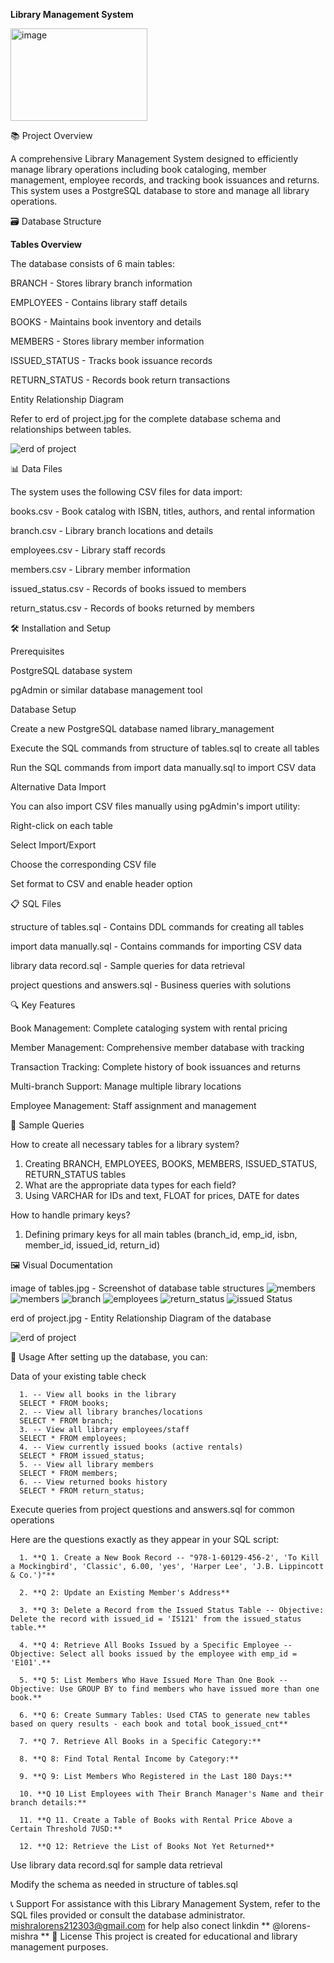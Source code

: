 **Library Management System**


<img width="219" height="148" alt="image" src="https://github.com/user-attachments/assets/7b9bb0c7-b26e-4db2-a4e5-b39651600848" />


📚 Project Overview

A comprehensive Library Management System designed to efficiently manage library operations including book cataloging, member management, employee records, and tracking book issuances and returns. This system uses a PostgreSQL database to store and manage all library operations.

🗃️ Database Structure

**Tables Overview**

The database consists of 6 main tables:

BRANCH - Stores library branch information

EMPLOYEES - Contains library staff details

BOOKS - Maintains book inventory and details

MEMBERS - Stores library member information

ISSUED_STATUS - Tracks book issuance records

RETURN_STATUS - Records book return transactions

Entity Relationship Diagram

Refer to erd of project.jpg for the complete database schema and relationships between tables.

![erd of project](https://github.com/user-attachments/assets/36185740-37ee-47f3-ad7c-4e5bd077c4b6)


📊 Data Files

The system uses the following CSV files for data import:

books.csv - Book catalog with ISBN, titles, authors, and rental information

branch.csv - Library branch locations and details

employees.csv - Library staff records

members.csv - Library member information

issued_status.csv - Records of books issued to members

return_status.csv - Records of books returned by members

🛠️ Installation and Setup

Prerequisites

PostgreSQL database system

pgAdmin or similar database management tool

Database Setup

Create a new PostgreSQL database named library_management

Execute the SQL commands from structure of tables.sql to create all tables

Run the SQL commands from import data manually.sql to import CSV data

Alternative Data Import

You can also import CSV files manually using pgAdmin's import utility:

Right-click on each table

Select Import/Export

Choose the corresponding CSV file

Set format to CSV and enable header option

📋 SQL Files

structure of tables.sql - Contains DDL commands for creating all tables

import data manually.sql - Contains commands for importing CSV data

library data record.sql - Sample queries for data retrieval

project questions and answers.sql - Business queries with solutions

🔍 Key Features

Book Management: Complete cataloging system with rental pricing

Member Management: Comprehensive member database with tracking

Transaction Tracking: Complete history of book issuances and returns

Multi-branch Support: Manage multiple library locations

Employee Management: Staff assignment and management

📝 Sample Queries

How to create all necessary tables for a library system?
1. Creating BRANCH, EMPLOYEES, BOOKS, MEMBERS, ISSUED_STATUS, RETURN_STATUS tables
2. What are the appropriate data types for each field?
3. Using VARCHAR for IDs and text, FLOAT for prices, DATE for dates

How to handle primary keys?

1. Defining primary keys for all main tables (branch_id, emp_id, isbn, member_id, issued_id, return_id)


🖼️ Visual Documentation

image of tables.jpg - Screenshot of database table structures
![members](https://github.com/user-attachments/assets/d7778cc0-e53c-46a8-9fd2-fb6dfff5c9ca)
![members](https://github.com/user-attachments/assets/8956fbe2-1671-4d3c-8baa-6d083b451f66)
![branch](https://github.com/user-attachments/assets/79f75748-ba41-4946-a4a8-93643b689fda)
![employees](https://github.com/user-attachments/assets/75ba3ce5-4be6-4812-9d49-54f2cc74d52f)
![return_status](https://github.com/user-attachments/assets/3914770c-4142-4467-a35f-1774074f180c)
![issued Status](https://github.com/user-attachments/assets/86d9f32d-bead-4122-b405-14598dea75ba)


erd of project.jpg - Entity Relationship Diagram of the database

![erd of project](https://github.com/user-attachments/assets/57b3f089-b439-467a-bd6f-c17cd09628f4)


🚀 Usage
After setting up the database, you can:


Data of your existing table check

      1. -- View all books in the library
      SELECT * FROM books;
      2. -- View all library branches/locations
      SELECT * FROM branch;
      3. -- View all library employees/staff
      SELECT * FROM employees;
      4. -- View currently issued books (active rentals)
      SELECT * FROM issued_status;
      5. -- View all library members
      SELECT * FROM members;
      6. -- View returned books history
      SELECT * FROM return_status;

Execute queries from project questions and answers.sql for common operations

Here are the questions exactly as they appear in your SQL script:

      1. **Q 1. Create a New Book Record -- "978-1-60129-456-2', 'To Kill a Mockingbird', 'Classic', 6.00, 'yes', 'Harper Lee', 'J.B. Lippincott & Co.')"**
      
      2. **Q 2: Update an Existing Member's Address**
      
      3. **Q 3: Delete a Record from the Issued Status Table -- Objective: Delete the record with issued_id = 'IS121' from the issued_status table.**
      
      4. **Q 4: Retrieve All Books Issued by a Specific Employee -- Objective: Select all books issued by the employee with emp_id = 'E101'.**
      
      5. **Q 5: List Members Who Have Issued More Than One Book -- Objective: Use GROUP BY to find members who have issued more than one book.**
      
      6. **Q 6: Create Summary Tables: Used CTAS to generate new tables based on query results - each book and total book_issued_cnt**
      
      7. **Q 7. Retrieve All Books in a Specific Category:**
      
      8. **Q 8: Find Total Rental Income by Category:**
      
      9. **Q 9: List Members Who Registered in the Last 180 Days:**
      
      10. **Q 10 List Employees with Their Branch Manager's Name and their branch details:**
      
      11. **Q 11. Create a Table of Books with Rental Price Above a Certain Threshold 7USD:**
      
      12. **Q 12: Retrieve the List of Books Not Yet Returned**



Use library data record.sql for sample data retrieval

Modify the schema as needed in structure of tables.sql

📞 Support
For assistance with this Library Management System, refer to the SQL files provided or consult the database administrator.
mishralorens212303@gmail.com
for help also conect linkdin 
**
@lorens-mishra
**
📄 License
This project is created for educational and library management purposes.
